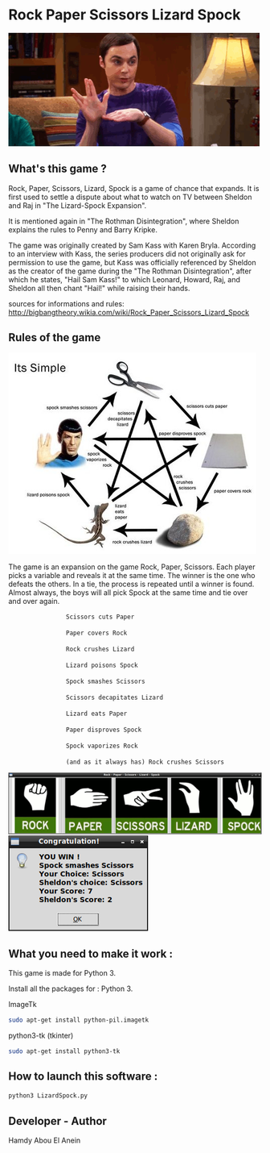 # Rock Paper Scissors Lizard Spock  

![Screenshot](sheldonFull.gif)


## What's this game ?  

Rock, Paper, Scissors, Lizard, Spock is a game of chance that expands. It is first used to settle a dispute about what to watch on TV between Sheldon and Raj in "The Lizard-Spock Expansion".  

It is mentioned again in "The Rothman Disintegration", where Sheldon explains the rules to Penny and Barry Kripke.  

The game was originally created by Sam Kass with Karen Bryla. According to an interview with Kass, the series producers did not originally ask for permission to use the game, but Kass was officially referenced by Sheldon as the creator of the game during the "The Rothman Disintegration", after which he states, "Hail Sam Kass!" to which Leonard, Howard, Raj, and Sheldon all then chant "Hail!" while raising their hands.  

sources for informations and rules: http://bigbangtheory.wikia.com/wiki/Rock_Paper_Scissors_Lizard_Spock

## Rules of the game  

![Screenshot](rules.jpg)


The game is an expansion on the game Rock, Paper, Scissors. Each player picks a variable and reveals it at the same time. The winner is the one who defeats the others. In a tie, the process is repeated until a winner is found. Almost always, the boys will all pick Spock at the same time and tie over and over again.  

                    Scissors cuts Paper  

                    Paper covers Rock   

                    Rock crushes Lizard   

                    Lizard poisons Spock   
  
                    Spock smashes Scissors   

                    Scissors decapitates Lizard   

                    Lizard eats Paper   

                    Paper disproves Spock   

                    Spock vaporizes Rock   
 
                    (and as it always has) Rock crushes Scissors   





![Screenshot](screenshot.png)  
![Screenshot](screenshot1.png)



## What you need to make it work :  

This game is made for Python 3.  

Install all the packages for : Python 3.  

ImageTk  
```sh
sudo apt-get install python-pil.imagetk
```  

python3-tk (tkinter)
```sh
sudo apt-get install python3-tk
```  


## How to launch this software :  

```sh
python3 LizardSpock.py
```  


## Developer - Author  

Hamdy Abou El Anein  

